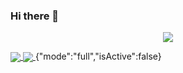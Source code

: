 ### Hi there 👋

<p align="center">
  <a href="https://www.linkedin.com/in/aaronstevensonlee/">
    <img src="https://img.shields.io/badge/-simone%20margaritelli-blue?style=for-the-badge&logo=Linkedin&logoColor=00AEFF&labelColor=black&color=black">
  </a>
</p>

<a href="https://github.com/buooy">
  <img align="center" src="https://github-readme-stats.vercel.app/api?username=buooy&count_private=true&show_icons=true&theme=chartreuse-dark" />
</a>
<a href="https://github.com/buooy">
  <img align="center" src="https://github-readme-stats.vercel.app/api/top-langs/?username=buooy&layout=compact&theme=chartreuse-dark&langs_count=8" />
</a>
{"mode":"full","isActive":false}
